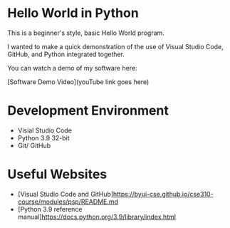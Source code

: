 # Hello World in Python

This is a beginner's style, basic Hello World program. 

I wanted to make a quick demonstration of the use of Visual Studio Code, GitHub, and Python integrated together. 



You can watch a demo of my software here: 

[Software Demo Video](youTube link goes here)

# Development Environment

* Visial Studio Code
* Python 3.9 32-bit
* Git/ GitHub



# Useful Websites


* [Visual Studio Code and GitHub]https://byui-cse.github.io/cse310-course/modules/psp/README.md
* [Python 3.9 reference manual]https://docs.python.org/3.9/library/index.html